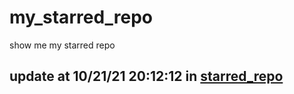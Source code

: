 # my_starred_repo
show me my starred repo

update at 10/21/21 20:12:12 in [starred_repo](./index.html)
---

